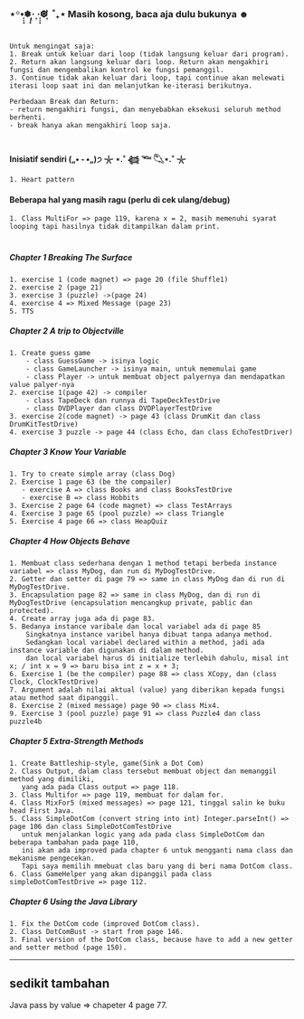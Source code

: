 ### ⋆꙳•̩̩͙❅*̩̩͙‧͙ ‧͙*̩̩͙❆ ͙͛ ˚₊⋆ Masih kosong, baca aja dulu bukunya ☻

#

#

```angular2html
Untuk mengingat saja:
1. Break untuk keluar dari loop (tidak langsung keluar dari program).
2. Return akan langsung keluar dari loop. Return akan mengakhiri fungsi dan mengembalikan kontrol ke fungsi pemanggil.
3. Continue tidak akan keluar dari loop, tapi continue akan melewati iterasi loop saat ini dan melanjutkan ke-iterasi berikutnya.

Perbedaan Break dan Return:
- return mengakhiri fungsi, dan menyebabkan eksekusi seluruh method berhenti.
- break hanya akan mengakhiri loop saja.
```

#                                

#### Inisiatif sendiri („• ֊ •„)੭ 𓇼 ⋆.˚ 𓆉 𓆝 𓆡⋆.˚ 𓇼

```
1. Heart pattern
```

#### Beberapa hal yang masih ragu (perlu di cek ulang/debug)

```angular2html
1. Class MultiFor => page 119, karena x = 2, masih memenuhi syarat looping tapi hasilnya tidak ditampilkan dalam print.
```

#

#

##### Chapter 1 Breaking The Surface

```
1. exercise 1 (code magnet) => page 20 (file Shuffle1)
2. exercise 2 (page 21)
3. exercise 3 (puzzle) ->(page 24) 
4. exercise 4 => Mixed Message (page 23)
5. TTS
```

##### Chapter 2 A trip to Objectville

```
1. Create guess game
    - class GuessGame -> isinya logic
    - class GameLauncher -> isinya main, untuk mememulai game
    - class Player -> untuk membuat object palyernya dan mendapatkan value palyer-nya
2. exercise 1(page 42) -> compiler
    - class TapeDeck dan runnya di TapeDeckTestDrive
    - class DVDPlayer dan class DVDPlayerTestDrive
3. exercise 2(code magnet) -> page 43 (class DrumKit dan class DrumKitTestDrive)
4. exercise 3 puzzle -> page 44 (class Echo, dan class EchoTestDriver)
```

##### Chapter 3 Know Your Variable

```
1. Try to create simple array (class Dog)
2. Exercise 1 page 63 (be the compailer)
   - exercise A => class Books and class BooksTestDrive
   - exercise B => class Hobbits
3. Exercise 2 page 64 (code magnet) => class TestArrays
4. Exercise 3 page 65 (pool puzzle) => class Triangle
5. Exercise 4 page 66 => class HeapQuiz
```

##### Chapter 4 How Objects Behave

```
1. Membuat class sederhana dengan 1 method tetapi berbeda instance variabel => class MyDog, dan run di MyDogTestDrive. 
2. Getter dan setter di page 79 => same in class MyDog dan di run di MyDogTestDrive.
3. Encapsulation page 82 => same in class MyDog, dan di run di MyDogTestDrive (encapsulation mencangkup private, pablic dan protected).
4. Create array juga ada di page 83.
5. Bedanya instance varibale dan local variabel ada di page 85 
    Singkatnya instance varibel hanya dibuat tanpa adanya method.
    Sedangkan local variabel declared within a method, jadi ada instance variable dan digunakan di dalam method.
    dan local variabel harus di initialize terlebih dahulu, misal int x; / int x = 9 => baru bisa int z = x + 3;
6. Exercise 1 (be the compiler) page 88 => class XCopy, dan (class Clock, ClockTestDrive)
7. Argument adalah nilai aktual (value) yang diberikan kepada fungsi atau method saat dipanggil.
8. Exercise 2 (mixed message) page 90 => class Mix4.
9. Exercise 3 (pool puzzle) page 91 => class Puzzle4 dan class puzzle4b
```

##### Chapter 5 Extra-Strength Methods

```
1. Create Battleship-style, game(Sink a Dot Com)
2. Class Output, dalam class tersebut membuat object dan memanggil method yang dimiliki,
   yang ada pada Class output => page 118.
3. Class Multifor => page 119, membuat for dalam for.
4. Class MixFor5 (mixed messages) => page 121, tinggal salin ke buku head First Java. 
5. Class SimpleDotCom (convert string into int) Integer.parseInt() => page 106 dan class SimpleDotComTestDrive
   untuk menjalankan logic yang ada pada class SimpleDotCom dan beberapa tambahan pada page 110,
   ini akan ada improved pada chapter 6 untuk mengganti nama class dan mekanisme pengecekan.
   Tapi saya memilih mmebuat clas baru yang di beri nama DotCom class. 
6. Class GameHelper yang akan dipanggil pada class simpleDotComTestDrive => page 112.

```

##### Chapter 6 Using the Java Library

```angular2html
1. Fix the DotCom code (improved DotCom class).
2. Class DotComBust -> start from page 146.
3. Final version of the DotCom class, because have to add a new getter and setter method (page 150).

```

----------------
sedikit tambahan
----------------
Java pass by value => chapeter 4 page 77.

    













